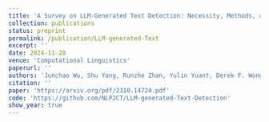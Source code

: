 ```yaml
---
title: 'A Survey on LLM-Generated Text Detection: Necessity, Methods, and Future Directions'
collection: publications
status: preprint
permalink: /publication/LLM-generated-Text
excerpt: ''
date: 2024-11-28
venue: 'Computational Linguistics'
paperurl: ''
authors: 'Junchao Wu, Shu Yang, Runzhe Zhan, Yulin Yuan†, Derek F. Wong†,  Lidia S. Chao'
citation: ''
paper: 'https://arxiv.org/pdf/2310.14724.pdf'
code: 'https://github.com/NLP2CT/LLM-generated-Text-Detection'
show_year: true
---
```

